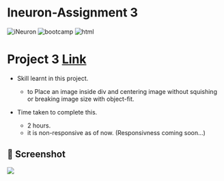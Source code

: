 # Ineuron-Assignment 3
<img alt="iNeuron" src="https://img.shields.io/badge/-iNeuron-yellowgreen">
<img alt="bootcamp" src="https://img.shields.io/badge/-Full%20stack%20JS--Bootcamp-orange">
<img alt="html" src="https://img.shields.io/badge/HTML-CSS-orange">

# Project 3     [Link](https://coruscating-3.netlify.app)

- Skill learnt in this project.

     - to Place an image inside div and centering image without squishing or breaking image size with object-fit.
 
 - Time taken to complete this.
 
     - 2 hours. 
     - it is non-responsive as of now. (Responsivness coming soon...)

## 📸 Screenshot
![](https://user-images.githubusercontent.com/61340244/182771120-9264afd9-5977-4b7a-863f-09ac1ccbcc00.png)

